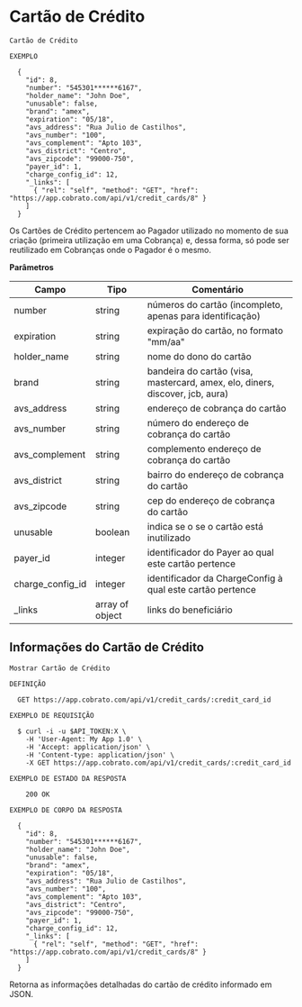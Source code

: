 # Cartão de Crédito

```shell
Cartão de Crédito

EXEMPLO

  {
    "id": 8,
    "number": "545301******6167",
    "holder_name": "John Doe",
    "unusable": false,
    "brand": "amex",
    "expiration": "05/18",
    "avs_address": "Rua Julio de Castilhos",
    "avs_number": "100",
    "avs_complement": "Apto 103",
    "avs_district": "Centro",
    "avs_zipcode": "99000-750",
    "payer_id": 1,
    "charge_config_id": 12,
    "_links": [
      { "rel": "self", "method": "GET", "href": "https://app.cobrato.com/api/v1/credit_cards/8" }
    ]
  }
```

Os Cartões de Crédito pertencem ao Pagador utilizado no momento de sua criação (primeira utilização em uma Cobrança) e, dessa forma, só pode ser reutilizado em Cobranças onde o Pagador é o mesmo.

**Parâmetros**

| Campo            | Tipo            | Comentário                                                                    |
|------------------|-----------------|-------------------------------------------------------------------------------|
| number           | string          | números do cartão (incompleto, apenas para identificação)                     |
| expiration       | string          | expiração do cartão, no formato "mm/aa"                                       |
| holder_name      | string          | nome do dono do cartão                                                        |
| brand            | string          | bandeira do cartão (visa, mastercard, amex, elo, diners, discover, jcb, aura) |
| avs_address      | string          | endereço de cobrança do cartão                                                |
| avs_number       | string          | número do endereço de cobrança do cartão                                      |
| avs_complement   | string          | complemento endereço de cobrança do cartão                                    |
| avs_district     | string          | bairro do endereço de cobrança do cartão                                      |
| avs_zipcode      | string          | cep do endereço de cobrança do cartão                                         |
| unusable         | boolean         | indica se o se o cartão está inutilizado                                      |
| payer_id         | integer         | identificador do Payer ao qual este cartão pertence                           |
| charge_config_id | integer         | identificador da ChargeConfig à qual este cartão pertence                     |
| _links           | array of object | links do beneficiário                                                         |

## Informações do Cartão de Crédito

```shell
Mostrar Cartão de Crédito

DEFINIÇÃO

  GET https://app.cobrato.com/api/v1/credit_cards/:credit_card_id

EXEMPLO DE REQUISIÇÃO

  $ curl -i -u $API_TOKEN:X \
    -H 'User-Agent: My App 1.0' \
    -H 'Accept: application/json' \
    -H 'Content-type: application/json' \
    -X GET https://app.cobrato.com/api/v1/credit_cards/:credit_card_id

EXEMPLO DE ESTADO DA RESPOSTA

    200 OK

EXEMPLO DE CORPO DA RESPOSTA

  {
    "id": 8,
    "number": "545301******6167",
    "holder_name": "John Doe",
    "unusable": false,
    "brand": "amex",
    "expiration": "05/18",
    "avs_address": "Rua Julio de Castilhos",
    "avs_number": "100",
    "avs_complement": "Apto 103",
    "avs_district": "Centro",
    "avs_zipcode": "99000-750",
    "payer_id": 1,
    "charge_config_id": 12,
    "_links": [
      { "rel": "self", "method": "GET", "href": "https://app.cobrato.com/api/v1/credit_cards/8" }
    ]
  }
```

Retorna as informações detalhadas do cartão de crédito informado em JSON.
